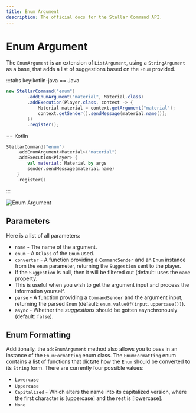 ```yaml
---
title: Enum Argument
description: The official docs for the Stellar Command API.
---
```


# Enum Argument

The `EnumArgument` is an extension of `ListArgument`, using a `StringArgument` as a base, that adds a list of suggestions based on the `Enum` provided.

:::tabs key:kotlin-java
== Java
```Java
new StellarCommand("enum")
        .addEnumArgument("material", Material.class)
        .addExecution(Player.class, context -> {
            Material material = context.getArgument("material");
            context.getSender().sendMessage(material.name());
        })
        .register();
```
== Kotlin
```Kotlin
StellarCommand("enum")
    .addEnumArgument<Material>("material")
    .addExecution<Player> {
        val material: Material by args
        sender.sendMessage(material.name)
    }
    .register()
```
:::

![Enum Argument](https://cdn.lutto.dev/stellar/gifs/list/enum.gif)

## Parameters

Here is a list of all parameters:

* `name` - The name of the argument.
* `enum` - A `KClass` of the `Enum` used.
* `converter` - A function providing a `CommandSender` and an `Enum` instance from the `enum` parameter, returning the `Suggestion` sent to the player.
* If the `Suggestion` is null, then it will be filtered out (default: uses the `name` property.
* This is useful when you wish to get the argument input and process the information yourself.
* `parse` - A function providing a `CommandSender` and the argument input, returning the parsed `Enum` (default: `enum.valueOf(input.uppercase())`).
* `async` - Whether the _suggestions_ should be gotten asynchronously (default: `false`).

## Enum Formatting

Additionally, the `addEnumArgument` method also allows you to pass in an instance of the `EnumFormatting` enum class. The `EnumFormatting` enum contains a list of functions that dictate how the `Enum` should be converted to its `String` form. There are currently four possible values:
* `Lowercase`
* `Uppercase`
* `Capitalized` - Which alters the name into its capitalized version, where the first character is [uppercase] and the rest is [lowercase].
* `None`